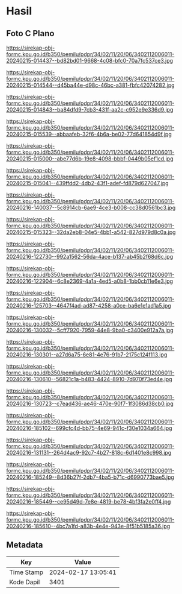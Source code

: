 # Hasil

## Foto C Plano

https://sirekap-obj-formc.kpu.go.id/b350/pemilu/pdpr/34/02/11/20/06/3402112006011-20240215-014437--bd82bd01-9668-4c08-bfc0-70a7fc537ce3.jpg

https://sirekap-obj-formc.kpu.go.id/b350/pemilu/pdpr/34/02/11/20/06/3402112006011-20240215-014544--d45ba44e-d98c-46bc-a381-fbfc42074282.jpg

https://sirekap-obj-formc.kpu.go.id/b350/pemilu/pdpr/34/02/11/20/06/3402112006011-20240215-014843--ba84dfd9-7cb3-431f-aa2c-c952e9e336d9.jpg

https://sirekap-obj-formc.kpu.go.id/b350/pemilu/pdpr/34/02/11/20/06/3402112006011-20240215-015539--abbaafeb-32f6-4b6a-be02-77d641854d9f.jpg

https://sirekap-obj-formc.kpu.go.id/b350/pemilu/pdpr/34/02/11/20/06/3402112006011-20240215-015000--abe77d6b-19e8-4098-bbbf-0449b05ef1cd.jpg

https://sirekap-obj-formc.kpu.go.id/b350/pemilu/pdpr/34/02/11/20/06/3402112006011-20240215-015041--439ffdd2-4db2-43f1-adef-fd879d627047.jpg

https://sirekap-obj-formc.kpu.go.id/b350/pemilu/pdpr/34/02/11/20/06/3402112006011-20240216-140037--5c8914cb-6ae9-4ce3-b008-cc38d0561bc3.jpg

https://sirekap-obj-formc.kpu.go.id/b350/pemilu/pdpr/34/02/11/20/06/3402112006011-20240215-015323--32da2eb8-04e5-4bb1-a542-827d979d8c0a.jpg

https://sirekap-obj-formc.kpu.go.id/b350/pemilu/pdpr/34/02/11/20/06/3402112006011-20240216-122730--992a1562-56da-4ace-b137-ab45b2f68d6c.jpg

https://sirekap-obj-formc.kpu.go.id/b350/pemilu/pdpr/34/02/11/20/06/3402112006011-20240216-122904--6c8e2369-4a1a-4ed5-a0b8-1bb0cb11e6e3.jpg

https://sirekap-obj-formc.kpu.go.id/b350/pemilu/pdpr/34/02/11/20/06/3402112006011-20240216-125703--4647f4ad-ad87-4258-a0ce-ba6e1e1ad1a5.jpg

https://sirekap-obj-formc.kpu.go.id/b350/pemilu/pdpr/34/02/11/20/06/3402112006011-20240216-130032--5cff7920-7959-44e8-9ba0-c3400e912a7a.jpg

https://sirekap-obj-formc.kpu.go.id/b350/pemilu/pdpr/34/02/11/20/06/3402112006011-20240216-130301--a27d6a75-6e81-4e76-91b7-2175c124f113.jpg

https://sirekap-obj-formc.kpu.go.id/b350/pemilu/pdpr/34/02/11/20/06/3402112006011-20240216-130610--56821c1a-b483-4424-8910-7d970f73ed4e.jpg

https://sirekap-obj-formc.kpu.go.id/b350/pemilu/pdpr/34/02/11/20/06/3402112006011-20240216-130723--c7ead436-ae46-470e-90f7-1f3086d38cb0.jpg

https://sirekap-obj-formc.kpu.go.id/b350/pemilu/pdpr/34/02/11/20/06/3402112006011-20240216-185102--699cfc4d-bb75-4e69-941c-f30e1034a664.jpg

https://sirekap-obj-formc.kpu.go.id/b350/pemilu/pdpr/34/02/11/20/06/3402112006011-20240216-131131--264d4ac9-92c7-4b27-818c-6d1401e8c998.jpg

https://sirekap-obj-formc.kpu.go.id/b350/pemilu/pdpr/34/02/11/20/06/3402112006011-20240216-185249--8d36b27f-2db7-4ba5-b71c-d6990773bae5.jpg

https://sirekap-obj-formc.kpu.go.id/b350/pemilu/pdpr/34/02/11/20/06/3402112006011-20240216-185449--ce95d49d-7e8e-4819-be78-4bf3fa2e0ff4.jpg

https://sirekap-obj-formc.kpu.go.id/b350/pemilu/pdpr/34/02/11/20/06/3402112006011-20240216-185610--4bc7a1fd-a83b-4e4e-943e-8f51b5185a36.jpg


## Metadata

| Key        | Value               |
| ---------- | ------------------- |
| Time Stamp | 2024-02-17 13:05:41 |
| Kode Dapil | 3401                |



